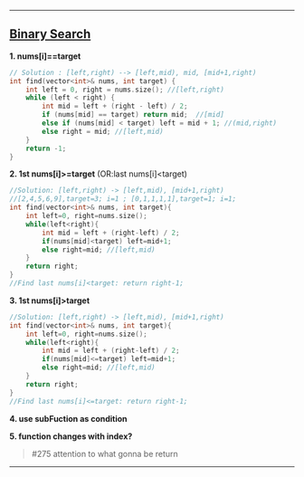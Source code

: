 ***
## [Binary Search](https://www.cnblogs.com/grandyang/p/6854825.html)

**1. nums[i]==target**
```cpp
// Solution : [left,right) --> [left,mid), mid, [mid+1,right)
int find(vector<int>& nums, int target) {
    int left = 0, right = nums.size(); //[left,right)
    while (left < right) {
        int mid = left + (right - left) / 2;
        if (nums[mid] == target) return mid;  //[mid]
        else if (nums[mid] < target) left = mid + 1; //(mid,right)
        else right = mid; //[left,mid)
    }
    return -1;
}
```
**2. 1st nums[i]>=target** (OR:last nums[i]<target)
```cpp
//Solution: [left,right) -> [left,mid), [mid+1,right)
//[2,4,5,6,9],target=3; i=1 ; [0,1,1,1,1],target=1; i=1;
int find(vector<int>& nums, int target){
    int left=0, right=nums.size();
    while(left<right){
        int mid = left + (right-left) / 2;
        if(nums[mid]<target) left=mid+1;
        else right=mid; //[left,mid)
    }
    return right; 
}
//Find last nums[i]<target: return right-1;
```

**3. 1st nums[i]>target** 
```cpp
//Solution: [left,right) -> [left,mid), [mid+1,right)
int find(vector<int>& nums, int target){
    int left=0, right=nums.size();
    while(left<right){
        int mid = left + (right-left) / 2;
        if(nums[mid]<=target) left=mid+1;
        else right=mid; //[left,mid)
    }
    return right; 
}
//Find last nums[i]<=target: return right-1;
```
**4. use subFuction as condition**

**5. function changes with index?**
> #275 attention to what gonna be return 
***
